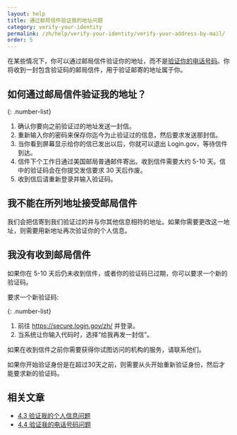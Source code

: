 ```yaml
---
layout: help
title: 通过邮局信件验证我的地址问题
category: verify-your-identity
permalink: /zh/help/verify-your-identity/verify-your-address-by-mail/
order: 5
---
```


在某些情况下，你可以通过邮局信件验证你的地址，而不是[验证你的电话号码](#)。你将收到一封包含验证码的邮局信件，用于验证邮寄的地址属于你。

## 如何通过邮局信件验证我的地址？

{: .number-list}

1. 确认你要向之前验证过的地址发送一封信。
1. 重新输入你的密码来保存你迄今为止验证过的信息，然后要求发送那封信。
1. 当你看到屏幕显示给你的信已发出以后，你就可以退出 Login.gov，等待信件到达。
1. 信件下个工作日通过美国邮局普通邮件寄出。收到信件需要大约 5-10 天。信中的验证码会在你提交发信要求 30 天后作废。
1. 收到信后请重新登录并输入验证码。

## 我不能在所列地址接受邮局信件

我们会把信寄到我们验证过的并与你其他信息相符的地址。如果你需要更改这一地址，则需要用新地址再次验证你的个人信息。

## 我没有收到邮局信件

如果你在 5-10 天后仍未收到信件，或者你的验证码已过期，你可以要求一个新的验证码。

要求一个新验证码:

{: .number-list}
1. 前往 <https://secure.login.gov/zh/> 并登录。
1. 当系统让你输入代码时，选择“给我再发一封信”。

如果在收到信件之前你需要获得你试图访问的机构的服务，请联系他们。

如果你开始验证身份是在超过30天之前，则需要从头开始重新验证身份，然后才能要求新的验证码。

## 相关文章

* [4.3 验证我的个人信息问题](#)
* [4.4 验证我的电话号码问题](#)
